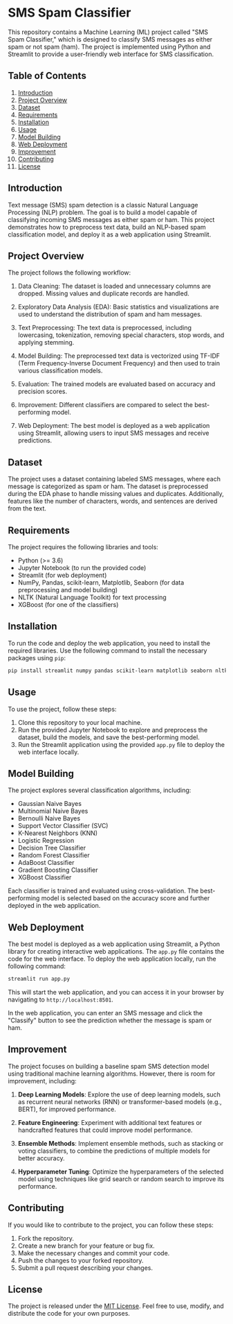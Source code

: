 # SMS Spam Classifier

This repository contains a Machine Learning (ML) project called "SMS Spam Classifier," which is designed to classify SMS messages as either spam or not spam (ham). The project is implemented using Python and Streamlit to provide a user-friendly web interface for SMS classification.

## Table of Contents

1. [Introduction](#introduction)
2. [Project Overview](#project-overview)
3. [Dataset](#dataset)
4. [Requirements](#requirements)
5. [Installation](#installation)
6. [Usage](#usage)
7. [Model Building](#model-building)
8. [Web Deployment](#web-deployment)
9. [Improvement](#improvement)
10. [Contributing](#contributing)
11. [License](#license)

## Introduction

Text message (SMS) spam detection is a classic Natural Language Processing (NLP) problem. The goal is to build a model capable of classifying incoming SMS messages as either spam or ham. This project demonstrates how to preprocess text data, build an NLP-based spam classification model, and deploy it as a web application using Streamlit.

## Project Overview

The project follows the following workflow:

1. Data Cleaning: The dataset is loaded and unnecessary columns are dropped. Missing values and duplicate records are handled.

2. Exploratory Data Analysis (EDA): Basic statistics and visualizations are used to understand the distribution of spam and ham messages.

3. Text Preprocessing: The text data is preprocessed, including lowercasing, tokenization, removing special characters, stop words, and applying stemming.

4. Model Building: The preprocessed text data is vectorized using TF-IDF (Term Frequency-Inverse Document Frequency) and then used to train various classification models.

5. Evaluation: The trained models are evaluated based on accuracy and precision scores.

6. Improvement: Different classifiers are compared to select the best-performing model.

7. Web Deployment: The best model is deployed as a web application using Streamlit, allowing users to input SMS messages and receive predictions.

## Dataset

The project uses a dataset containing labeled SMS messages, where each message is categorized as spam or ham. The dataset is preprocessed during the EDA phase to handle missing values and duplicates. Additionally, features like the number of characters, words, and sentences are derived from the text.

## Requirements

The project requires the following libraries and tools:

- Python (>= 3.6)
- Jupyter Notebook (to run the provided code)
- Streamlit (for web deployment)
- NumPy, Pandas, scikit-learn, Matplotlib, Seaborn (for data preprocessing and model building)
- NLTK (Natural Language Toolkit) for text processing
- XGBoost (for one of the classifiers)

## Installation

To run the code and deploy the web application, you need to install the required libraries. Use the following command to install the necessary packages using `pip`:

```bash
pip install streamlit numpy pandas scikit-learn matplotlib seaborn nltk xgboost
```

## Usage

To use the project, follow these steps:

1. Clone this repository to your local machine.
2. Run the provided Jupyter Notebook to explore and preprocess the dataset, build the models, and save the best-performing model.
3. Run the Streamlit application using the provided `app.py` file to deploy the web interface locally.

## Model Building

The project explores several classification algorithms, including:

- Gaussian Naive Bayes
- Multinomial Naive Bayes
- Bernoulli Naive Bayes
- Support Vector Classifier (SVC)
- K-Nearest Neighbors (KNN)
- Logistic Regression
- Decision Tree Classifier
- Random Forest Classifier
- AdaBoost Classifier
- Gradient Boosting Classifier
- XGBoost Classifier

Each classifier is trained and evaluated using cross-validation. The best-performing model is selected based on the accuracy score and further deployed in the web application.

## Web Deployment

The best model is deployed as a web application using Streamlit, a Python library for creating interactive web applications. The `app.py` file contains the code for the web interface. To deploy the web application locally, run the following command:

```bash
streamlit run app.py
```

This will start the web application, and you can access it in your browser by navigating to `http://localhost:8501`.

In the web application, you can enter an SMS message and click the "Classify" button to see the prediction whether the message is spam or ham.

## Improvement

The project focuses on building a baseline spam SMS detection model using traditional machine learning algorithms. However, there is room for improvement, including:

1. **Deep Learning Models**: Explore the use of deep learning models, such as recurrent neural networks (RNN) or transformer-based models (e.g., BERT), for improved performance.

2. **Feature Engineering**: Experiment with additional text features or handcrafted features that could improve model performance.

3. **Ensemble Methods**: Implement ensemble methods, such as stacking or voting classifiers, to combine the predictions of multiple models for better accuracy.

4. **Hyperparameter Tuning**: Optimize the hyperparameters of the selected model using techniques like grid search or random search to improve its performance.

## Contributing

If you would like to contribute to the project, you can follow these steps:

1. Fork the repository.
2. Create a new branch for your feature or bug fix.
3. Make the necessary changes and commit your code.
4. Push the changes to your forked repository.
5. Submit a pull request describing your changes.

## License

The project is released under the [MIT License](LICENSE). Feel free to use, modify, and distribute the code for your own purposes.
